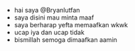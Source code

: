 - hai saya @Bryanlutfan
- saya disini mau minta maaf 
- saya berharap yefta memaafkan wkwk
- ucap iya dan ucap tidak
- bismillah semoga dimaafkan aamin


